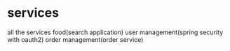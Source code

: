 # services

all the services
food(search application)
user management(spring security with oauth2)
order management(order service)
